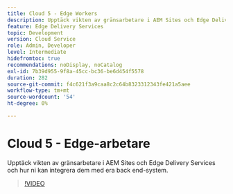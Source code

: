 ```yaml
---
title: Cloud 5 - Edge Workers
description: Upptäck vikten av gränsarbetare i AEM Sites och Edge Delivery Services och hur ni kan integrera dem med era back end-system.
feature: Edge Delivery Services
topic: Development
version: Cloud Service
role: Admin, Developer
level: Intermediate
hidefromtoc: true
recommendations: noDisplay, noCatalog
exl-id: 7b39d955-9f8a-45cc-bc36-be6d454f5578
duration: 282
source-git-commit: f4c621f3a9caa8c2c64b8323312343fe421a5aee
workflow-type: tm+mt
source-wordcount: '54'
ht-degree: 0%

---
```


# Cloud 5 - Edge-arbetare

Upptäck vikten av gränsarbetare i AEM Sites och Edge Delivery Services och hur ni kan integrera dem med era back end-system.

>[!VIDEO](https://video.tv.adobe.com/v/3427589?learn=on)
